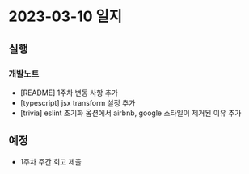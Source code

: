 # 2023-03-10 일지

## 실행

### 개발노트

- [README] 1주차 변동 사항 추가
- [typescript] jsx transform 설정 추가
- [trivia] eslint 초기화 옵션에서 airbnb, google 스타일이 제거된 이유 추가

## 예정

- 1주차 주간 회고 제출
